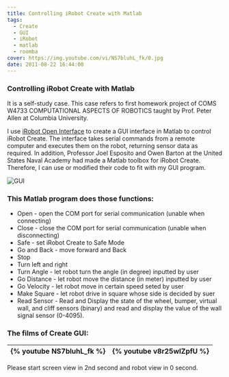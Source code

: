 ```yaml
---
title: Controlling iRobot Create with Matlab
tags:
  - Create
  - GUI
  - iRobot
  - matlab
  - roomba
cover: https://img.youtube.com/vi/NS7bluhL_fk/0.jpg
date: 2011-08-22 16:44:00
---
```


### Controlling iRobot Create with Matlab

It is a self-study case. This case refers to first homework project of COMS W4733 COMPUTATIONAL ASPECTS OF ROBOTICS taught by Prof. Peter Allen at Columbia University.  

I use [iRobot Open Interface](http://www.irobot.com/filelibrary/pdfs/hrd/create/Create%20Open%20Interface_v2.pdf) to create a GUI interface in Matlab to control iRobot Create.  The interface takes serial commands from a remote computer and executes them on the robot, returning sensor data as required. In addition, Professor Joel Esposito and Owen Barton at the United States Naval Academy had made a Matlab toolbox for iRobot Create.  Therefore, I can use or modified their code to fit with my GUI program. 

![GUI](http://2.bp.blogspot.com/-HbF3srGERxg/TlPl-dHgY1I/AAAAAAAAAQU/9I6belO25dI/s400/CreateGui1.jpg)



### This Matlab program does those functions: 

- Open - open the COM port for serial communication (unable when connecting)
- Close - close the COM port for serial communication (unable when disconnecting)
- Safe - set iRobot Create to Safe Mode
- Go and Back - move forward and Back
- Stop
- Turn left and right
- Turn Angle - let robot  turn the angle (in degree) inputted by user 
- Go Distance - let robot move the distance  (in meter) inputted by user
- Go Velocity -  let robot move in certain speed seted by user
- Make Square - let robot drive in square whose side is decided by suer
- Read Sensor - Read and Display the state of the wheel, bumper, virtual wall,  and cliff sensors (binary) and read and display the value of the wall signal sensor (0-4095).


### The films of Create GUI:

| {% youtube NS7bluhL_fk %} | {% youtube  v8r25wIZpfU %} |
| ------------------------- | -------------------------- |

Please start screen view in 2nd second and robot view in 0 second.

<!-- more -->
